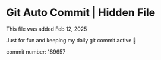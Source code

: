 # Git Auto Commit | Hidden File

This file was added Feb 12, 2025

Just for fun and keeping my daily git commit active 🤪

commit number: 189657
